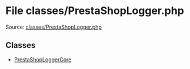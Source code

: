 File classes/PrestaShopLogger.php
=========

Source: [classes/PrestaShopLogger.php](https://github.com/PrestaShop/PrestaShop/blob/1.6.0.9/classes/PrestaShopLogger.php)


Classes
-------

* [PrestaShopLoggerCore](class.PrestaShopLoggerCore.md)

